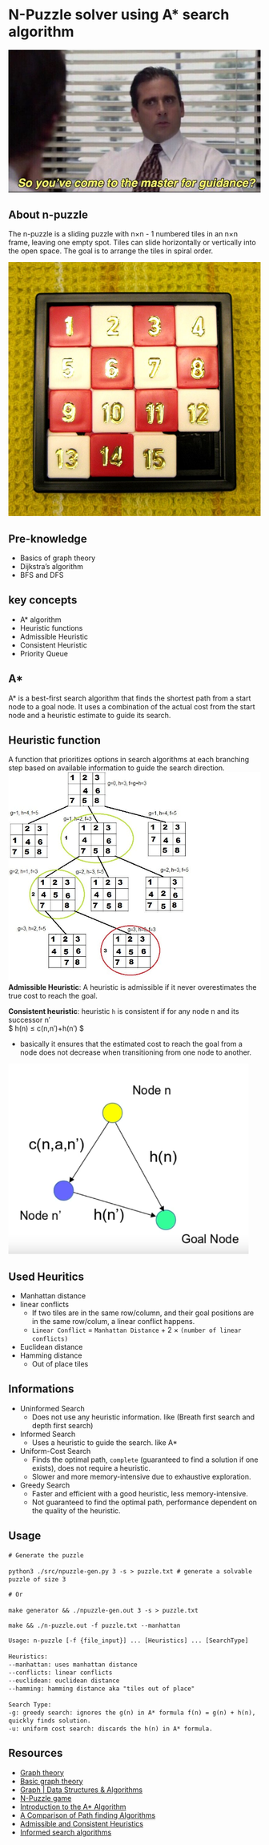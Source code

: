 # N-Puzzle solver using A* search algorithm

![](./static/1.png)

## About n-puzzle

The n-puzzle is a sliding puzzle with n×n - 1 numbered tiles in an n×n frame, leaving one empty spot. Tiles can slide horizontally or vertically into the open space. The goal is to arrange the tiles in spiral order.

![](./static/2.jpeg)

## Pre-knowledge
- Basics of graph theory
- Dijkstra’s algorithm
- BFS and DFS

## key concepts
- A* algorithm
- Heuristic functions
- Admissible Heuristic
- Consistent Heuristic
- Priority Queue

## A*
A* is a best-first search algorithm that finds the shortest path from a start node to a goal node. It uses a combination of the actual cost from the start node and a heuristic estimate to guide its search.

## Heuristic function

A function that prioritizes options in search algorithms at each branching step based on available information to guide the search direction.
![](./static/3.jpeg)
**Admissible Heuristic**: A heuristic is admissible if it never overestimates the true cost to reach the goal.

**Consistent heuristic**: heuristic `h` is consistent if for any node n and its successor n′ \
$ h(n) ≤ c(n,n′)+h(n′) $
- basically it ensures that the estimated cost to reach the goal from a node does not decrease when transitioning from one node to another.

![](./static/4.png)

## Used Heuritics

- Manhattan distance
- linear conflicts
  - If two tiles are in the same row/column, and their goal positions are in the same row/colum, a linear conflict happens.
  - `Linear Conflict` = `Manhattan Distance` + 2 × `(number of linear conflicts)`
- Euclidean distance
- Hamming distance 
  - Out of place tiles

## Informations

- Uninformed Search
  - Does not use any heuristic information. like (Breath first search and depth first search)
- Informed Search
  - Uses a heuristic to guide the search. like A*
- Uniform-Cost Search
  - Finds the optimal path, `complete` (guaranteed to find a solution if one exists), does not require a heuristic.
  - Slower and more memory-intensive due to exhaustive exploration.
- Greedy Search
  - Faster and efficient with a good heuristic, less memory-intensive.
  - Not guaranteed to find the optimal path, performance dependent on the quality of the heuristic.

## Usage

```
# Generate the puzzle

python3 ./src/npuzzle-gen.py 3 -s > puzzle.txt # generate a solvable puzzle of size 3
```
```
# Or

make generator && ./npuzzle-gen.out 3 -s > puzzle.txt
```
```
make && ./n-puzzle.out -f puzzle.txt --manhattan
```

```
Usage: n-puzzle [-f {file_input}] ... [Heuristics] ... [SearchType]

Heuristics:
--manhattan: uses manhattan distance
--conflicts: linear conflicts
--euclidean: euclidean distance
--hamming: hamming distance aka "tiles out of place"

Search Type:
-g: greedy search: ignores the g(n) in A* formula f(n) = g(n) + h(n), quickly finds solution.
-u: uniform cost search: discards the h(n) in A* formula.
```



## Resources
- [Graph theory](http://ericshen.net/handouts/ZC-graph.pdf)
- [Basic graph theory](https://math.mit.edu/~dunkel/Teach/18.S995_2017F/slides/lec26_GraphBasics.pdf)
- [Graph | Data Structures & Algorithms](https://www.youtube.com/playlist?list=PLqM7alHXFySEaZgcg7uRYJFBnYMLti-nh)
- [N-Puzzle game](https://n-puzzle.baletskyi.me/)
- [Introduction to the A* Algorithm](https://www.redblobgames.com/pathfinding/a-star/introduction.html)
- [A Comparison of Path finding Algorithms](https://www.youtube.com/watch?v=GC-nBgi9r0U)
- [Admissible and Consistent Heuristics](https://www.youtube.com/watch?v=0K0H-z7HZ1o&list=PLMkc4jtBIGqnFpr_GdZv4V8OBz7jb5DAU&index=26)
- [Informed search algorithms](https://courses.cs.washington.edu/courses/csep573/11wi/lectures/03-hsearch.pdf)


